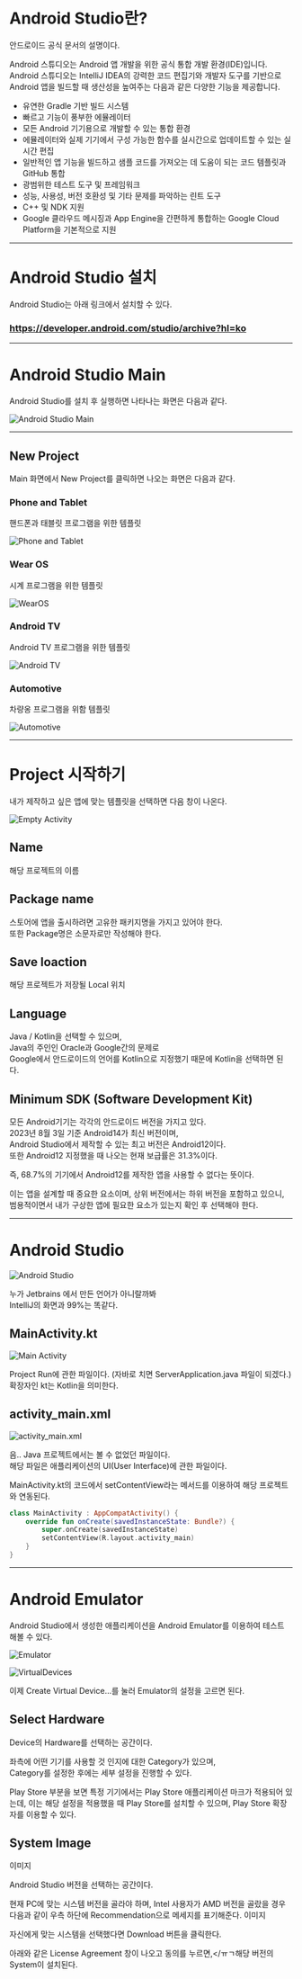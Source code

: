 
# Android Studio란?

안드로이드 공식 문서의 설명이다.

Android 스튜디오는 Android 앱 개발을 위한 공식 통합 개발 환경(IDE)입니다. </br>Android 스튜디오는 IntelliJ IDEA의 강력한 코드 편집기와 개발자 도구를 기반으로</br> Android 앱을 빌드할 때 생산성을 높여주는 다음과 같은 다양한 기능을 제공합니다.

- 유연한 Gradle 기반 빌드 시스템
- 빠르고 기능이 풍부한 에뮬레이터
- 모든 Android 기기용으로 개발할 수 있는 통합 환경
- 에뮬레이터와 실제 기기에서 구성 가능한 함수를 실시간으로 업데이트할 수 있는 실시간 편집
- 일반적인 앱 기능을 빌드하고 샘플 코드를 가져오는 데 도움이 되는 코드 템플릿과 GitHub 통합
- 광범위한 테스트 도구 및 프레임워크
- 성능, 사용성, 버전 호환성 및 기타 문제를 파악하는 린트 도구
- C++ 및 NDK 지원
- Google 클라우드 메시징과 App Engine을 간편하게 통합하는 Google Cloud Platform을 기본적으로 지원

-----

# Android Studio 설치

Android Studio는 아래 링크에서 설치할 수 있다.

### https://developer.android.com/studio/archive?hl=ko


------

# Android Studio Main

Android Studio를 설치 후 실행하면 나타나는 화면은 다음과 같다.

![Android Studio Main](https://raw.githubusercontent.com/tlskals/img/main/AndroidStudio/AndroidStudioMain.png)


-----

## New Project

Main 화면에서 New Project를 클릭하면 나오는 화면은 다음과 같다.

### Phone and Tablet

핸드폰과 태블릿 프로그램을 위한 템플릿

![Phone and Tablet](https://raw.githubusercontent.com/tlskals/img/main/AndroidStudio/NewProject.PNG)


### Wear OS

시계 프로그램을 위한 템플릿


![WearOS](https://raw.githubusercontent.com/tlskals/img/main/AndroidStudio/WearOS.PNG)


### Android TV

Android TV 프로그램을 위한 템플릿

![Android TV](https://raw.githubusercontent.com/tlskals/img/main/AndroidStudio/AndroidTV.PNG)

### Automotive

차량옹 프로그램을 위함 템플릿

![Automotive](https://raw.githubusercontent.com/tlskals/img/main/AndroidStudio/Automotive.PNG)


----------

# Project 시작하기

내가 제작하고 싶은 앱에 맞는 템플릿을 선택하면 다음 창이 나온다.

![Empty Activity](https://raw.githubusercontent.com/tlskals/img/main/AndroidStudio/EmptyActivity.PNG)

## Name

해당 프로젝트의 이름

## Package name

스토어에 앱을 출시하려면 고유한 패키지명을 가지고 있어야 한다.</br>
또한 Package명은 소문자로만 작성해야 한다.

## Save loaction

해당 프로젝트가 저장될 Local 위치

## Language

Java / Kotlin을 선택할 수 있으며,</br>
Java의 주인인 Oracle과 Google간의 문제로</br>
Google에서 안드로이드의 언어를 Kotlin으로 지정했기 때문에 Kotlin을 선택하면 된다.

## Minimum SDK (Software Development Kit)

모든 Android기기는 각각의 안드로이드 버전을 가지고 있다.</br>
2023년 8월 3일 기준 Android14가 최신 버전이며,</br>
Android Studio에서 제작할 수 있는 최고 버전은 Android12이다.</br>
또한 Android12 지정했을 때 나오는 현재 보급률은 31.3%이다. 

즉, 68.7%의 기기에서 Android12를 제작한 앱을 사용할 수 없다는 뜻이다.

이는 앱을 설계할 때 중요한 요소이며, 상위 버전에서는 하위 버전을 포함하고 있으니,</br>
범용적이면서 내가 구상한 앱에 필요한 요소가 있는지 확인 후 선택해야 한다.


------

# Android Studio

![Android Studio](https://raw.githubusercontent.com/tlskals/img/main/AndroidStudio/AndroidStudio.PNG)

누가 Jetbrains 에서 만든 언어가 아니랄까봐</br>
IntelliJ의 화면과 99%는 똑같다.

## MainActivity.kt

![Main Activity](https://raw.githubusercontent.com/tlskals/img/main/AndroidStudio/MainActivity.PNG)

Project Run에 관한 파일이다. (자바로 치면 ServerApplication.java 파일이 되겠다.)</br>
확장자인 kt는 Kotlin을 의미한다.

## activity_main.xml

![activity_main.xml](https://raw.githubusercontent.com/tlskals/img/main/AndroidStudio/ActivityMain.PNG)

음.. Java 프로젝트에서는 볼 수 없었던 파일이다.</br>
해당 파일은 애플리케이션의 UI(User Interface)에 관한 파일이다.

MainActivity.kt의 코드에서 setContentView라는 메서드를 이용하여 해당 프로젝트와 연동된다.

```kotlin
class MainActivity : AppCompatActivity() {  
    override fun onCreate(savedInstanceState: Bundle?) {  
        super.onCreate(savedInstanceState)  
        setContentView(R.layout.activity_main)  
    }  
}
```

-------

# Android Emulator

Android Studio에서 생성한 애플리케이션을 Android Emulator를 이용하여
테스트 해볼 수 있다.

![Emulator](https://raw.githubusercontent.com/tlskals/img/main/AndroidStudio/Emulator.PNG)

![VirtualDevices](https://raw.githubusercontent.com/tlskals/img/main/AndroidStudio/VirtualDevices.PNG)

이제 Create Virtual Device...를  눌러 Emulator의 설정을 고르면 된다.

## Select Hardware

Device의 Hardware를 선택하는 공간이다.

좌측에 어떤 기기를 사용할 것 인지에 대한 Category가 있으며,</br>
Category를 설정한 후에는 세부 설정을 진행할 수 있다.

Play Store 부분을 보면 특정 기기에서는 Play Store 애플리케이션 마크가 적용되어 있는데, 이는 해당 설정을 적용했을 때 Play Store를 설치할 수 있으며, Play Store 확장자를 이용할 수 있다.


## System Image

이미지

Android Studio 버전을 선택하는 공간이다.

현재 PC에 맞는 시스템 버전을 골라야 하며, Intel 사용자가 AMD 버전을 골랐을 경우</br>
다음과 같이 우측 하단에 Recommendation으로 메세지를 표기해준다.
이미지


자신에게 맞는 시스템을 선택했다면 Download 버튼을 클릭한다.

아래와 같은 License Agreement 창이 나오고 동의를 누르면,</ㅠㄱ해당 버전의 System이 설치된다.